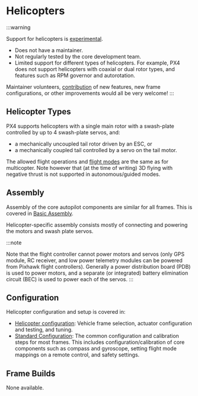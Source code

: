 # Helicopters

:::warning

Support for helicopters is [experimental](../airframes/README.md#experimental-vehicles).

- Does not have a maintainer.
- Not regularly tested by the core development team.
- Limited support for different types of helicopters. For example, PX4 does not support helicopters with coaxial or dual rotor types, and features such as RPM governor and autorotation.

Maintainer volunteers, [contribution](../contribute/README.md) of new features, new frame configurations, or other improvements would all be very welcome! :::

<!-- image here please of PX4 helicopter -->

## Helicopter Types

PX4 supports helicopters with a single main rotor with a swash-plate controlled by up to 4 swash-plate servos, and:

- a mechanically uncoupled tail rotor driven by an ESC, or
- a mechanically coupled tail controlled by a servo on the tail motor.

The allowed flight operations and [flight modes](../getting_started/flight_modes.md#multicopter-helicopter) are the same as for multicopter. Note however that (at the time of writing) 3D flying with negative thrust is not supported in autonomous/guided modes.

## Assembly

Assembly of the core autopilot components are similar for all frames. This is covered in [Basic Assembly](../assembly/README.md).

Helicopter-specific assembly consists mostly of connecting and powering the motors and swash plate servos.

:::note

Note that the flight controller cannot power motors and servos (only GPS module, RC receiver, and low power telemetry modules can be powered from Pixhawk flight controllers). Generally a power distribution board (PDB) is used to power motors, and a separate (or integrated) battery elimination circuit (BEC) is used to power each of the servos.
:::


## Configuration

Helicopter configuration and setup is covered in:

- [Helicopter configuration](../config_heli/README.md): Vehicle frame selection, actuator configuration and testing, and tuning.
- [Standard Configuration](../config/README.md): The common configuration and calibration steps for most frames. This includes configuration/calibration of core components such as compass and gyroscope, setting flight mode mappings on a remote control, and safety settings.

## Frame Builds

None available.
